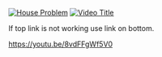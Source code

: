 
[![House Problem](https://github.com/Omeggos/EDS124BR/assets/105466539/7cdcdc54-7703-4166-ae44-f13405c9c992)](https://youtu.be/8vdFFgWf5V0)
[![Video Title](https://img.youtube.com/vi/VIDEO_ID/0.jpg)](https://www.youtube.com/watch?v=VIDEO_ID)

If top link is not working use link on bottom. 

https://youtu.be/8vdFFgWf5V0

